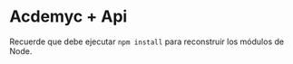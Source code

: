 # Acdemyc + Api

Recuerde que debe ejecutar ```npm install``` para reconstruir los módulos de Node.
